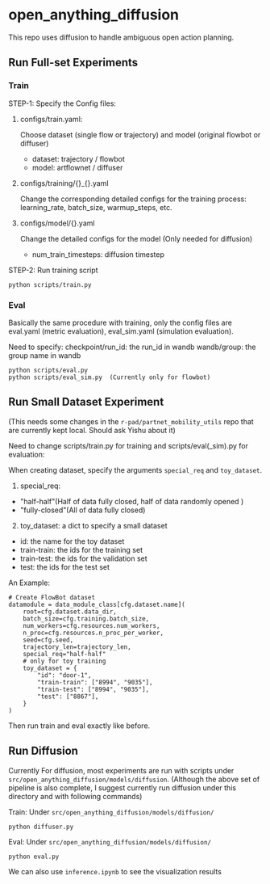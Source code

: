 # open_anything_diffusion

This repo uses diffusion to handle ambiguous open action planning.

## Run Full-set Experiments

### Train

STEP-1: Specify the Config files:
1) configs/train.yaml: 

    Choose dataset (single flow or trajectory) and model (original flowbot or diffuser)
    - dataset: trajectory / flowbot
    - model: artflownet / diffuser

2) configs/training/{}_{}.yaml

    Change the corresponding detailed configs for the training process: learning_rate, batch_size, warmup_steps, etc.

3) configs/model/{}.yaml

    Change the detailed configs for the model (Only needed for diffusion)

    - num_train_timesteps: diffusion timestep

STEP-2: Run training script
```
python scripts/train.py
```

### Eval

Basically the same procedure with training, only the config files are eval.yaml (metric evaluation), eval_sim.yaml (simulation evaluation).

Need to specify:
checkpoint/run_id: the run_id in wandb
wandb/group: the group name in wandb

```
python scripts/eval.py
python scripts/eval_sim.py  (Currently only for flowbot)
```

## Run Small Dataset Experiment

(This needs some changes in the `r-pad/partnet_mobility_utils` repo that are currently kept local. Should ask Yishu about it)

Need to change scripts/train.py for training and scripts/eval(_sim).py for evaluation:

When creating dataset, specify the arguments `special_req` and `toy_dataset`.

1) special_req: 

- "half-half"(Half of data fully closed, half of data randomly opened )
- "fully-closed"(All of data fully closed)

2) toy_dataset: a dict to specify a small dataset
- id: the name for the toy dataset
- train-train: the ids for the training set
- train-test: the ids for the validation set
- test: the ids for the test set

An Example:
```
# Create FlowBot dataset
datamodule = data_module_class[cfg.dataset.name](
    root=cfg.dataset.data_dir,
    batch_size=cfg.training.batch_size,
    num_workers=cfg.resources.num_workers,
    n_proc=cfg.resources.n_proc_per_worker,
    seed=cfg.seed,
    trajectory_len=trajectory_len, 
    special_req="half-half"
    # only for toy training
    toy_dataset = {
        "id": "door-1",
        "train-train": ["8994", "9035"],
        "train-test": ["8994", "9035"],
        "test": ["8867"],
    }
)
```

Then run train and eval exactly like before.

## Run Diffusion

Currently For diffusion, most experiments are run with scripts under `src/open_anything_diffusion/models/diffusion`. (Although the above set of pipeline is also complete, I suggest currently run diffusion under this directory and with following commands)

Train: Under `src/open_anything_diffusion/models/diffusion/`
```
python diffuser.py
```
Eval: Under `src/open_anything_diffusion/models/diffusion/`
```
python eval.py
```

We can also use `inference.ipynb` to see the visualization results
